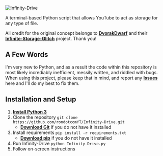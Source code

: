 ![Infinity-Drive](https://user-images.githubusercontent.com/124475503/225739664-136e7652-c68d-42bb-8904-5cacbb537722.png)

A terminal-based Python script that allows YouTube to act as storage for any type of file.

All credit for the original concept belongs to [**DvorakDwarf**](https://github.com/DvorakDwarf) and their [**Infinite-Storage-Glitch**](https://github.com/DvorakDwarf/Infinite-Storage-Glitch) project. Thank you!

## A Few Words
I'm very new to Python, and as a result the code within this repository is most likely incrediably inefficient, messily written, and riddled with bugs. When using this project, please keep that in mind, and report any [**Issues**](https://github.com/rondotcomYT/Infinity-Drive/issues) here and I'll do my best to fix them.

## Installation and Setup

1. [**Install Python 3**](https://www.python.org/downloads/)
2. Clone the repository `git clone https://github.com/rondotcomYT/Infinity-Drive.git`
   - [**Download Git**](https://github.com/git-guides/install-git) if you do not have it installed
3. Install requirements `pip install -r requirements.txt`
   - [**Download pip**](https://pip.pypa.io/en/stable/installation/) if you do not have it installed
4. Run Infinity-Drive `python Infinity-Drive.py`
5. Follow on-screen instructions

